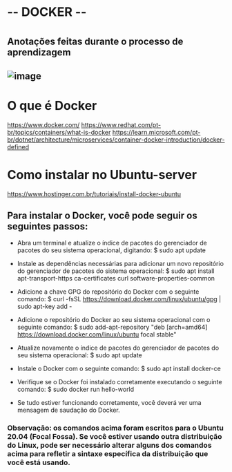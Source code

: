 <h1> -- DOCKER -- <h1/>
<h2> Anotações feitas durante o processo de aprendizagem <h2/>

![image](https://user-images.githubusercontent.com/104859742/201178981-ae2db2d8-ed70-46dc-bd99-22a0a0c7b7a9.png)

# O que é Docker
https://www.docker.com/
https://www.redhat.com/pt-br/topics/containers/what-is-docker
https://learn.microsoft.com/pt-br/dotnet/architecture/microservices/container-docker-introduction/docker-defined


# Como instalar no Ubuntu-server
https://www.hostinger.com.br/tutoriais/install-docker-ubuntu

## Para instalar o Docker, você pode seguir os seguintes passos:

- Abra um terminal e atualize o índice de pacotes do gerenciador de pacotes do seu sistema operacional, digitando:
$ sudo apt update

- Instale as dependências necessárias para adicionar um novo repositório do gerenciador de pacotes do sistema operacional:
$ sudo apt install apt-transport-https ca-certificates curl software-properties-common

- Adicione a chave GPG do repositório do Docker com o seguinte comando:
$ curl -fsSL https://download.docker.com/linux/ubuntu/gpg | sudo apt-key add -

- Adicione o repositório do Docker ao seu sistema operacional com o seguinte comando:
$ sudo add-apt-repository "deb [arch=amd64] https://download.docker.com/linux/ubuntu focal stable" 

- Atualize novamente o índice de pacotes do gerenciador de pacotes do seu sistema operacional:
$ sudo apt update

- Instale o Docker com o seguinte comando:
$ sudo apt install docker-ce

- Verifique se o Docker foi instalado corretamente executando o seguinte comando:
$ sudo docker run hello-world

- Se tudo estiver funcionando corretamente, você deverá ver uma mensagem de saudação do Docker.

### Observação: os comandos acima foram escritos para o Ubuntu 20.04 (Focal Fossa). Se você estiver usando outra distribuição do Linux, pode ser necessário alterar alguns dos comandos acima para refletir a sintaxe específica da distribuição que você está usando.
